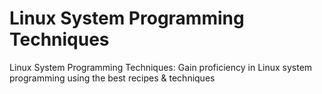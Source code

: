 # Linux System Programming Techniques
Linux System Programming Techniques: Gain proficiency in Linux system programming using the best recipes & techniques
